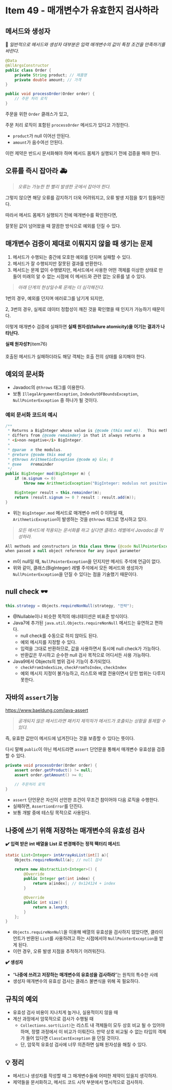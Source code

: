 # Item 49 - 매개변수가 유효한지 검사하라

## **메서드와 생성자**

📌 *일반적으로 메서드와 생성자 대부분은 입력 매개변수의 값이 특정 조건을 만족하기를 바란다.*

```java
@Data
@AllArgsConstructor
public class Order {
    private String product; // 제품명
    private double amount; // 가격
}

public void processOrder(Order order) {
    // 주문 처리 로직
}
```

주문을 위한 `Order` 클래스가 있고,

주문 처리 로직이 포함된 `processOrder` 메서드가 있다고 가정한다.

- `product`가 null 이어선 안된다.
- `amount`가 음수여선 안된다.

이런 제약은 반드시 문서화해야 하며 메서드 몸체가 실행되기 전에 검증을 해야 한다.

## **오류를 즉시 잡아라** 🚑

> *오류는 가능한 한 빨리 발생한 곳에서 잡아야 한다.*
>

그렇지 않으면 해당 오류를 감지하기 더욱 어려워지고, 오류 발생 지점을 찾기 힘들어진다.

따라서 메서드 몸체가 실행되기 전에 매개변수를 확인한다면,

잘못된 값이 넘어왔을 때 깔끔한 방식으로 예외를 던질 수 있다.

## **매개변수 검증이 제대로 이뤄지지 않을 때 생기는 문제**

1. 메서드가 수행되는 중간에 모호한 예외를 던지며 실패할 수 있다.
2. 메서드가 잘 수행되지만 잘못된 결과를 반환한다.
3. 메서드는 문제 없이 수행됐지만, 메서드에서 사용한 어떤 객체를 이상한 상태로 만들어 미래의 알 수 없는 시점에 이 메서드와 관련 없는 오류를 낼 수 있다.

> *아래 단계의 현상일수록 문제는 더 심각해진다.*
>

1번의 경우, 예외를 던지며 에러로그를 남기게 되지만,

2, 3번의 경우, 실제로 데이터 정합성이 깨진 것을 확인했을 때 인지가 가능하기 때문이다.

이렇게 매개변수 검증에 실패하면 **실패 원자성(failure atomicity)을 어기는 결과가 나타난다.**

**실패 원자성❓**(item76)

호출된 메서드가 실패하더라도 해당 객체는 호출 전의 상태를 유지해야 한다.

## **예외의 문서화**

- Javadoc의 `@throws` 태그를 이용한다.
- 보통 `IllegalArgumentException`, `IndexOutOFBoundsException`, `NullPointerException` 중 하나가 될 것이다.

### **예외 문서화 코드의 예시**

```java
/**
 * Returns a BigInteger whose value is {@code (this mod m}).  This method
 * differs from {@code remainder} in that it always returns a
 * <i>non-negative</i> BigInteger.
 *
 * @param  m the modulus.
 * @return {@code this mod m}
 * @throws ArithmeticException {@code m} &le; 0
 * @see    #remainder
 */
public BigInteger mod(BigInteger m) {
    if (m.signum <= 0)
        throw new ArithmeticException("BigInteger: modulus not positive");

    BigInteger result = this.remainder(m);
    return (result.signum >= 0 ? result : result.add(m));
}
```

- 위는 `BigInteger.mod` 메서드로 매개변수 m이 0 이하일 때, `ArithmeticException`이 발생하는 것을 `@throws` 태그로 명시하고 있다.

> *모든 메서드에 적용되는 문서화를 하고 싶다면 클래스 레벨에서 Javadoc을 작성하라.*

```java
All methods and constructors in this class throw {@code NullPointerException}
when passed a null object reference for any input parameter
```

- m이 null일 때, `NullPointerException`을 던지지만 메서드 주석에 언급이 없다.
- 위와 같이, 클래스(BigInteger) 레벨 주석에서 모든 메서드와 생성자가 `NullPointerException`을 던질 수 있다는 점을 기술했기 때문이다.

## **null check 🕶️**

```java
this.strategy = Objects.requireNonNull(strategy, "전략");
```

- @Nullable이나 비슷한 목적의 애너테이션은 비표준 방식이다.
- Java7에 추가된 `java.util.Objects.requireNonNull` 메서드는 유연하고 편하다.
    - null check를 수동으로 하지 않아도 된다.
    - 예외 메시지를 지정할 수 있다.
    - 입력을 그대로 반환하므로, 값을 사용하면서 동시에 null check가 가능하다.
    - 반환값은 무시하고 순수한 null 검사 목적으로 어디서든 사용 가능하다.
- Java9에서 Objects의 범위 검사 기능이 추가되었다.
    - `checkFromIndexSize`, `checkFromToIndex`, `checkIndex`
    - 예외 메시지 지정이 불가능하고, 리스트와 배열 전용이면서 닫힌 범위는 다루지 못한다.

## **자바의 `assert`기능**

https://www.baeldung.com/java-assert

> *공개되지 않은 메서드라면 패키지 제작자가 메서드가 호출되는 상황을 통제할 수 있다.*

즉, 유효한 값만이 메서드에 넘겨진다는 것을 보증할 수 있다는 뜻이다.

다시 말해 `public`이 아닌 메서드라면 `assert` 단언문을 통해서 매개변수 유효성을 검증할 수 있다.

```java
private void processOrder(Order order) {
    assert order.getProduct() != null;
    assert order.getAmount() >= 0;
    
    // 주문처리 로직
}
```

- `assert` 단언문은 자신이 선언한 조건이 무조건 참이어야 다음 로직을 수행한다.
- 실패하면, `AssertionError`를 던진다.
- 보통 개발 중에 테스팅 목적으로 사용된다.

## **나중에 쓰기 위해 저장하는 매개변수의 유효성 검사**

**✔️ 입력 받은 int 배열을 List 로 변경해주는 정적 팩터리 메서드**

```java
static List<Integer> intArrayAsList(int[] a){
    Objects.requireNonNull(a); // null 검사

    return new AbstractList<Integer>() {
        @Override
        public Integer get(int index) {
            return a[index]; // 0x124124 + index
        }

        @Override
        public int size() {
            return a.length;
        }
    };
}
```

- `Objects.requireNonNull`을 이용해 배열의 유효성을 검사하지 않았다면, 클라이언트가 반환된 `List`를 사용하려고 하는 시점에서야 `NullPointerException`을 받게 된다.
- 이런 경우, 오류 발생 지점을 추적하기 어려워진다.

**✔️ 생성자**

- “**나중에 쓰려고 저장하는 매개변수의 유효성을 검사하라**”는 원칙의 특수한 사례
- 생성자 매개변수의 유효성 검사는 클래스 불변식을 위해 꼭 필요하다.

## **규칙의 예외**

- 유효성 검사 비용이 지나치게 높거나, 실용적이지 않을 때
- 계산 과정에서 암묵적으로 검사가 수행될 때
    - `Collections.sort(List)`는 리스트 내 객체들이 모두 상호 비교 될 수 있어야 하며, 정렬 과정에서 이 비교가 이뤄진다. 만약 상호 비교될 수 없는 타입의 객체가 들어 있다면 `ClassCastException` 을 던질 것이다.
    - 단, 암묵적 유효성 검사에 너무 의존하면 실패 원자성을 해칠 수 있다.

## **💡 정리**

- 메서드나 생성자를 작성할 때 그 매개변수들에 어떠한 제약이 있을지 생각하자.
- 제약들을 문서화하고, 메서드 코드 시작 부분에서 명시적으로 검사하자.
